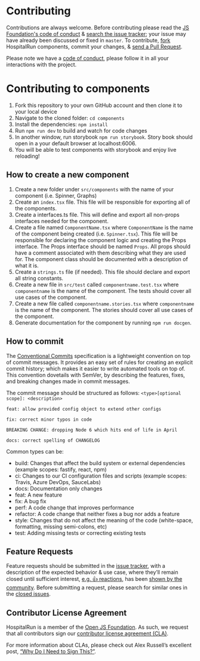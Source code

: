 # Contributing

Contributions are always welcome. Before contributing please read the [JS Foundation's
code of conduct](https://js.foundation/community/code-of-conduct) &
[search the issue tracker](https://github.com/HospitalRun/components/issues); your issue
may have already been discussed or fixed in `master`. To contribute,
[fork](https://help.github.com/articles/fork-a-repo/) HospitalRun components, commit your changes,
& [send a Pull Request](https://help.github.com/articles/using-pull-requests/).

Please note we have a [code of conduct](https://github.com/HospitalRun/components/blob/master/.github/CODE_OF_CONDUCT.md), please follow it in all your interactions with the project.

# Contributing to components
1. Fork this repository to your own GitHub account and then clone it to your local device
2. Navigate to the cloned folder: `cd components`
3. Install the dependencies: `npm install`
4. Run `npm run dev` to build and watch for code changes
5. In another window, run storybook `npm run storybook`. Story book should open in a your default browser at localhost:6006.
6. You will be able to test components with storybook and enjoy live reloading!


## How to create a new component
1. Create a new folder under `src/components` with the name of your component (i.e. Spinner, Graphs)
2. Create an `index.tsx` file. This file will be responsible for exporting all of the components. 
3. Create a interfaces.ts file. This will define and export all non-props interfaces needed for the component. 
4. Create a file named `ComponentName.tsx` where `ComponentName` is the name of the component being created (i.e. `Spinner.tsx`). This file will be responsible for declaring the component logic and creating the Props interface. The Props interface should be named `Props`. All props should have a comment associated with them describing what they are used for. The component class should be documented with a description of what it is.
5. Create a `strings.ts` file (if needed). This file should declare and export all string constants.
6. Create a new file in `src/test` called `componentname.test.tsx` where `componentname` is the name of the component. The tests should cover all use cases of the component. 
7. Create a new file called `componentname.stories.tsx` where `componentname` is the name of the component. The stories should cover all use cases of the component. 
8. Generate documentation for the component by running `npm run docgen`.

## How to commit

The [Conventional Commits](https://www.conventionalcommits.org) specification is a lightweight convention on top of commit messages. It provides an easy set of rules for creating an explicit commit history; which makes it easier to write automated tools on top of. This convention dovetails with SemVer, by describing the features, fixes, and breaking changes made in commit messages.

The commit message should be structured as follows:
`<type>[optional scope]: <description>`

```
feat: allow provided config object to extend other configs

fix: correct minor typos in code

BREAKING CHANGE: dropping Node 6 which hits end of life in April

docs: correct spelling of CHANGELOG
```

Common types can be:

- build: Changes that affect the build system or external dependencies (example scopes: fastify, react, npm)
- ci: Changes to our CI configuration files and scripts (example scopes: Travis, Azure DevOps, SauceLabs)
- docs: Documentation only changes
- feat: A new feature
- fix: A bug fix
- perf: A code change that improves performance
- refactor: A code change that neither fixes a bug nor adds a feature
- style: Changes that do not affect the meaning of the code (white-space, formatting, missing semi-colons, etc)
- test: Adding missing tests or correcting existing tests

## Feature Requests

Feature requests should be submitted in the
[issue tracker](https://github.com/HospitalRun/components/issues), with a description of
the expected behavior & use case, where they’ll remain closed until sufficient interest,
[e.g. :+1: reactions](https://help.github.com/articles/about-discussions-in-issues-and-pull-requests/),
has been [shown by the community](https://github.com/HospitalRun/components/issues?q=label%3A%22votes+needed%22+sort%3Areactions-%2B1-desc).
Before submitting a request, please search for similar ones in the
[closed issues](https://github.com/HospitalRun/components/issues?q=is%3Aissue+is%3Aclosed+label%3Aenhancement).

## Contributor License Agreement

HospitalRun is a member of the [Open JS Foundation](https://openjsf.org/).
As such, we request that all contributors sign our
[contributor license agreement (CLA)](https://js.foundation/CLA/).

For more information about CLAs, please check out Alex Russell’s excellent post,
[“Why Do I Need to Sign This?”](https://infrequently.org/2008/06/why-do-i-need-to-sign-this/).
